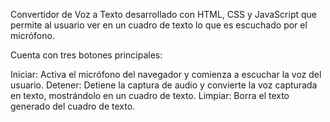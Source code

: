 
Convertidor de Voz a Texto desarrollado con HTML, CSS y JavaScript que permite al usuario ver en un cuadro de texto lo que es escuchado por el micrófono.

Cuenta con tres botones principales:

Iniciar: Activa el micrófono del navegador y comienza a escuchar la voz del usuario.
Detener: Detiene la captura de audio y convierte la voz capturada en texto, mostrándolo en un cuadro de texto.
Limpiar: Borra el texto generado del cuadro de texto.
